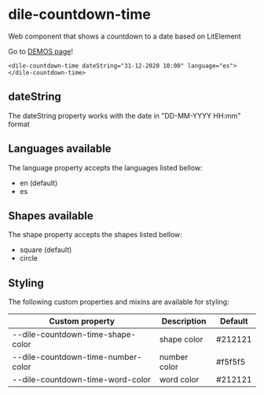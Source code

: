 # dile-countdown-time

Web component that shows a countdown to a date based on LitElement

Go to [DEMOS page](https://dile-countdown-time.polydile.com)!

```
<dile-countdown-time dateString="31-12-2020 10:00" language="es"></dile-countdown-time>
```

## dateString

The dateString property works with the date in "DD-MM-YYYY HH:mm" format

## Languages available

The language property accepts the languages listed bellow:

- en (default)
- es

## Shapes available

The shape property accepts the shapes listed bellow:

- square (default)
- circle

## Styling

The following custom properties and mixins are available for styling:

Custom property | Description | Default
----------------|-------------|---------
--dile-countdown-time-shape-color | shape color | #212121
--dile-countdown-time-number-color | number color | #f5f5f5
--dile-countdown-time-word-color | word color | #212121